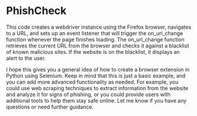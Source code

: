 # PhishCheck
This code creates a webdriver instance using the Firefox browser, navigates to a URL, and sets up an event listener that will trigger the on_url_change function whenever the page finishes loading. The on_url_change function retrieves the current URL from the browser and checks it against a blacklist of known malicious sites. If the website is on the blacklist, it displays an alert to the user.

I hope this gives you a general idea of how to create a browser extension in Python using Selenium. Keep in mind that this is just a basic example, and you can add more advanced functionality as needed. For example, you could use web scraping techniques to extract information from the website and analyze it for signs of phishing, or you could provide users with additional tools to help them stay safe online. Let me know if you have any questions or need further guidance.
